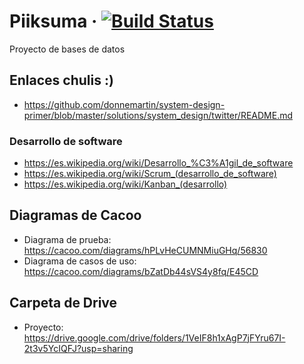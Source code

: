# Piiksuma &middot; [![Build Status](https://travis-ci.com/luastan/piiksuma.svg?token=ZH9Kst8PtvBThQjCiYhF&branch=develop)](https://travis-ci.com/luastan/piiksuma)
Proyecto de bases de datos

## Enlaces chulis :)
- https://github.com/donnemartin/system-design-primer/blob/master/solutions/system_design/twitter/README.md

### Desarrollo de software
- https://es.wikipedia.org/wiki/Desarrollo_%C3%A1gil_de_software
- https://es.wikipedia.org/wiki/Scrum_(desarrollo_de_software)
- https://es.wikipedia.org/wiki/Kanban_(desarrollo)

## Diagramas de Cacoo
- Diagrama de prueba: https://cacoo.com/diagrams/hPLvHeCUMNMiuGHq/56830
- Diagrama de casos de uso: https://cacoo.com/diagrams/bZatDb44sVS4y8fq/E45CD

## Carpeta de Drive
- Proyecto: https://drive.google.com/drive/folders/1VeIF8h1xAgP7jFYru67I-2t3v5YcIQFJ?usp=sharing
